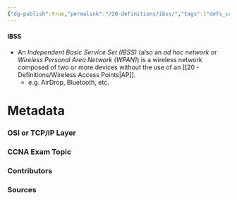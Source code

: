```yaml
---
{"dg-publish":true,"permalink":"/20-definitions/ibss/","tags":["defs_ccna"]}
---
```


#### IBSS
- An *Independent Basic Service Set (IBSS)* (also an *ad hoc network* or *Wireless Personal Area Network (WPAN)*) is a wireless network composed of two or more devices without the use of an [[20 - Definitions/Wireless Access Points\|AP]].
	- e.g. AirDrop, Bluetooth, etc.


# Metadata
### OSI or TCP/IP Layer

### CCNA Exam Topic

### Contributors

### Sources

